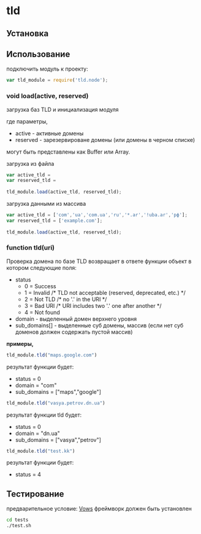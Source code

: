 tld
========


Установка
----


Использование
----

подключить модуль к проекту:

```javascript
var tld_module = require('tld.node');
```


### void load(active, reserved)

загрузка баз TLD и инициализация модуля

где параметры,
- active - активные домены
- reserved - зарезервироване домены (или домены в черном списке)

могут быть представлены как Buffer или Array.

загрузка из файла

```javascript
var active_tld = 
var reserved_tld = 
          
tld_module.load(active_tld, reserved_tld);
```

загрузка данными из массива

```javascript
var active_tld = ['com','ua','com.ua','ru','*.ar','!uba.ar','рф'];
var reserved_tld = ['example.com'];
        	
tld_module.load(active_tld, reserved_tld);
```


### function tld(uri)

Проверка домена по базе TLD возвращает в ответе функции объект в котором следующие поля:

- status 
  - 0 = Success
  - 1 = Invalid      /* TLD not acceptable (reserved, deprecated, etc.) */
  - 2 = Not TLD   /* no '.' in the URI */
  - 3 = Bad URI   /* URI includes two '.' one after another */
  - 4 = Not found 
- domain - выделенный домен верхнего уровня
- sub_domains[] - выделенные суб домены, массив (если нет суб доменов должен содержать пустой массив)



**примеры,**

```javascript
tld_module.tld("maps.google.com")
```

результат функции будет:
- status = 0
- domain = "com"
- sub_domains = ["maps","google"]


```javascript
tld_module.tld("vasya.petrov.dn.ua")
```

результат функции tld будет:
- status = 0
- domain = "dn.ua"
- sub_domains = ["vasya","petrov"]


```javascript
tld_module.tld("test.kk")
```

результат функции будет:
- status = 4

Тестирование
----
предварительное условие: [Vows](http://vowsjs.org/) фреймворк должен быть установлен

```bash
cd tests 
./test.sh
```
